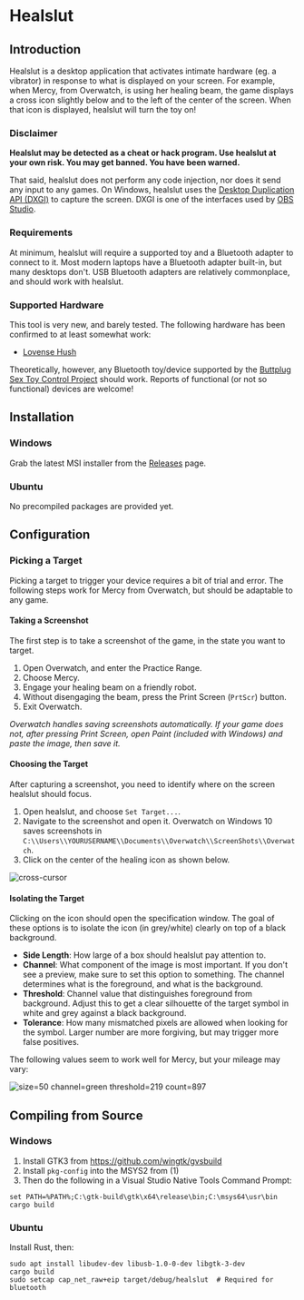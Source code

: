 Healslut
========

## Introduction

Healslut is a desktop application that activates intimate hardware (eg. a vibrator) in response to what is displayed on your screen. For example, when Mercy, from Overwatch, is using her healing beam, the game displays a cross icon slightly below and to the left of the center of the screen. When that icon is displayed, healslut will turn the toy on!

### Disclaimer

**Healslut may be detected as a cheat or hack program. Use healslut at your own risk. You may get banned. You have been warned.**

That said, healslut does not perform any code injection, nor does it send any input to any games. On Windows, healslut uses the [Desktop Duplication API (DXGI)][0] to capture the screen. DXGI is one of the interfaces used by [OBS Studio][1].

[0]: https://docs.microsoft.com/en-us/windows/win32/direct3ddxgi/desktop-dup-api
[1]: https://github.com/obsproject/obs-studio/blob/b31f04c92ad78daa455cbcb7f8d468ed99043b50/plugins/win-capture/graphics-hook/dxgi-capture.cpp

### Requirements

At minimum, healslut will require a supported toy and a Bluetooth adapter to connect to it. Most modern laptops have a Bluetooth adapter built-in, but many desktops don't. USB Bluetooth adapters are relatively commonplace, and should work with healslut.

### Supported Hardware

This tool is very new, and barely tested. The following hardware has been confirmed to at least somewhat work:

 * [Lovense Hush][hush]

Theoretically, however, any Bluetooth toy/device supported by the [Buttplug Sex Toy Control Project][bp] should work. Reports of functional (or not so functional) devices are welcome!

[hush]: https://www.lovense.com/vibrating-butt-plug
[bp]: https://buttplug.io/

## Installation

### Windows

Grab the latest MSI installer from the [Releases][3] page.

[3]: https://github.com/playfulkittykat/healslut/releases

### Ubuntu

No precompiled packages are provided yet.

## Configuration

### Picking a Target

Picking a target to trigger your device requires a bit of trial and error. The following steps work for Mercy from Overwatch, but should be adaptable to any game.

#### Taking a Screenshot

The first step is to take a screenshot of the game, in the state you want to target.

1. Open Overwatch, and enter the Practice Range.
2. Choose Mercy.
3. Engage your healing beam on a friendly robot.
4. Without disengaging the beam, press the Print Screen (`PrtScr`) button.
5. Exit Overwatch.

*Overwatch handles saving screenshots automatically. If your game does not, after pressing Print Screen, open Paint (included with Windows) and paste the image, then save it.*

#### Choosing the Target

After capturing a screenshot, you need to identify where on the screen healslut should focus.

1. Open healslut, and choose `Set Target...`.
2. Navigate to the screenshot and open it. Overwatch on Windows 10 saves screenshots in `C:\\Users\\YOURUSERNAME\\Documents\\Overwatch\\ScreenShots\\Overwatch`.
3. Click on the center of the healing icon as shown below.

![cross-cursor](https://user-images.githubusercontent.com/69809064/90995556-42f7b900-e58a-11ea-9cf1-dd12c0f187cf.png)

#### Isolating the Target

Clicking on the icon should open the specification window. The goal of these options is to isolate the icon (in grey/white) clearly on top of a black background.

 * **Side Length**: How large of a box should healslut pay attention to.
 * **Channel**: What component of the image is most important. If you don't see a preview, make sure to set this option to something. The channel determines what is the foreground, and what is the background.
 * **Threshold**: Channel value that distinguishes foreground from background. Adjust this to get a clear silhouette of the target symbol in white and grey against a black background.
 * **Tolerance**: How many mismatched pixels are allowed when looking for the symbol. Larger number are more forgiving, but may trigger more false positives.

The following values seem to work well for Mercy, but your mileage may vary:

![size=50 channel=green threshold=219 count=897](https://user-images.githubusercontent.com/69809064/90997290-29a53b80-e58f-11ea-8e2e-0c1bd3eabf93.png)

## Compiling from Source

### Windows

1. Install GTK3 from https://github.com/wingtk/gvsbuild
2. Install `pkg-config` into the MSYS2 from (1)
3. Then do the following in a Visual Studio Native Tools Command Prompt:

```
set PATH=%PATH%;C:\gtk-build\gtk\x64\release\bin;C:\msys64\usr\bin
cargo build
```

### Ubuntu

Install Rust, then:

```
sudo apt install libudev-dev libusb-1.0-0-dev libgtk-3-dev
cargo build
sudo setcap cap_net_raw+eip target/debug/healslut  # Required for bluetooth
```
